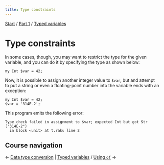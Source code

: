 ```yaml
---
title: Type constraints
---
```


[Start](/raku-course/) / [Part 1](/raku-course/part1) / [Typed variables](/raku-course/typed-variables)

# Type constraints

In some cases, though, you may want to restrict the type for the given variable, and you can do it by specifying the type as shown below:

    my Int $var = 42;

Now, it is possible to assign another integer value to `$var`, but and attempt to put a string or even a floating-point number into the variable ends with an exception:

    my Int $var = 42;
    $var = '314E-2';

This program emits the following error:

    Type check failed in assignment to $var; expected Int but got Str ("314E-2")
      in block <unit> at t.raku line 2

## Course navigation

← [Data type conversion](/raku-course/coercion) | [Typed variables](/raku-course/typed-variables) / [Using `of`](../using-of) →
